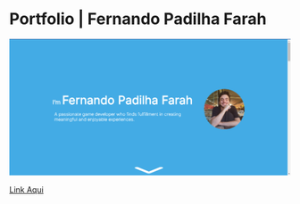 # Portfolio | Fernando Padilha Farah

![](/images/Captura%20de%20tela%202024-08-02%20111825.png)

[Link Aqui](https://fernandopfh.github.io/Portfolio-HTML/)